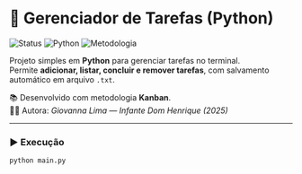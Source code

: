 # 📝 Gerenciador de Tarefas (Python)  
![Status](https://img.shields.io/badge/Status-Finalizado-brightgreen) ![Python](https://img.shields.io/badge/Linguagem-Python-blue) ![Metodologia](https://img.shields.io/badge/Metodologia-Kanban-yellow)

Projeto simples em **Python** para gerenciar tarefas no terminal.  
Permite **adicionar, listar, concluir e remover tarefas**, com salvamento automático em arquivo `.txt`.

📚 Desenvolvido com metodologia **Kanban**.  
👩‍💻 Autora: *Giovanna Lima — Infante Dom Henrique (2025)*

---

### ▶️ Execução
```bash
python main.py
